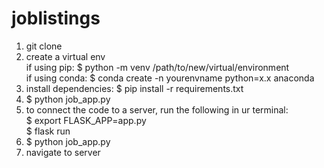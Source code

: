 # joblistings

1. git clone
2. create a virtual env \
  if using pip: $ python -m venv /path/to/new/virtual/environment \
  if using conda: $ conda create -n yourenvname python=x.x anaconda
4. install dependencies: $ pip install -r requirements.txt
5. $ python job_app.py
6. to connect the code to a server, run the following in ur terminal: \
    $ export FLASK_APP=app.py \
    $ flask run
7. $ python job_app.py
8. navigate to server

